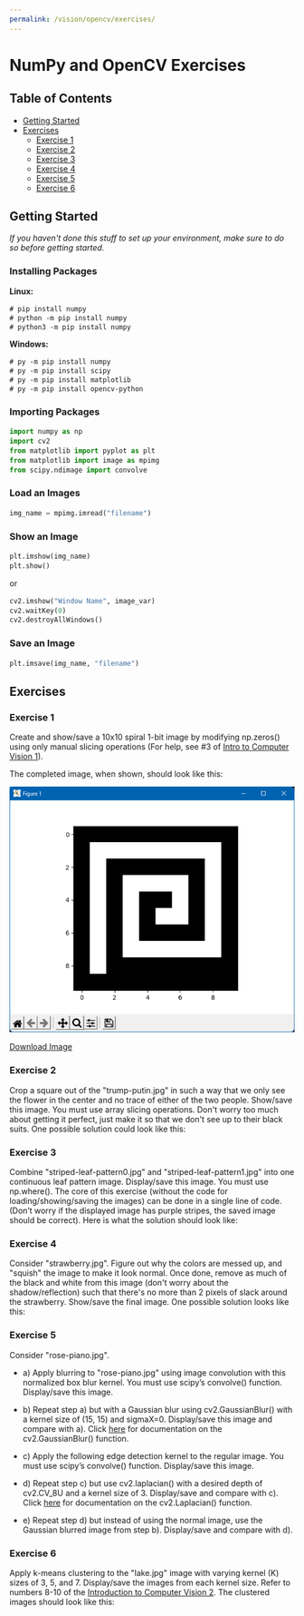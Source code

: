 ```yaml
---
permalink: /vision/opencv/exercises/
---
```


# NumPy and OpenCV Exercises

## Table of Contents

- [Getting Started](#getting-started)
- [Exercises](#exercises)
    - [Exercise 1](#exercise-1)
    - [Exercise 2](#exercise-2)
    - [Exercise 3](#exercise-3)
    - [Exercise 4](#exercise-4)
    - [Exercise 5](#exercise-5)
    - [Exercise 6](#exercise-6)

## Getting Started

*If you haven't done this stuff to set up your environment, make sure to do so before getting started.*

### Installing Packages

**Linux:**

```
# pip install numpy
# python -m pip install numpy
# python3 -m pip install numpy
```

**Windows:**

```
# py -m pip install numpy
# py -m pip install scipy
# py -m pip install matplotlib
# py -m pip install opencv-python
```

### Importing Packages

```python
import numpy as np
import cv2
from matplotlib import pyplot as plt
from matplotlib import image as mpimg
from scipy.ndimage import convolve
```

### Load an Images

```python
img_name = mpimg.imread("filename")
```

### Show an Image

```python
plt.imshow(img_name)
plt.show()
```
or
```python
cv2.imshow("Window Name", image_var)
cv2.waitKey(0)
cv2.destroyAllWindows()
```

### Save an Image

```python
plt.imsave(img_name, "filename")
```

## Exercises

### Exercise 1

Create and show/save a 10x10 spiral 1-bit image by modifying np.zeros() using only manual slicing operations (For help, see #3 of [Intro to Computer Vision 1](/docs/vision/opencv/intro1/)).

The completed image, when shown, should look like this:

![image](https://raw.githubusercontent.com/MissouriMRR/docs/main/subteams/vision/opencv/practice_problems/images/ex1_solution.png)

[Download Image](https://raw.githubusercontent.com/MissouriMRR/docs/main/subteams/vision/opencv/practice_problems/images/ex1_solution.png)

### Exercise 2

Crop a square out of the "trump-putin.jpg" in such a way that we only see the flower in the center and no trace of either of the two people. Show/save this image. You must use array slicing operations. Don't worry too much about getting it perfect, just make it so that we don't see up to their black suits.
One possible solution could look like this:

### Exercise 3

Combine "striped-leaf-pattern0.jpg" and "striped-leaf-pattern1.jpg" into one continuous leaf pattern image. Display/save this image. You must use np.where(). The core of this exercise (without the code for loading/showing/saving the images) can be done in a single line of code. (Don’t worry if the displayed image has purple stripes, the saved image should be correct).
Here is what the solution should look like:

### Exercise 4

Consider "strawberry.jpg". Figure out why the colors are messed up, and "squish" the image to make it look normal. Once done, remove as much of the black and white from this image (don't worry about the shadow/reflection) such that there's no more than 2 pixels of slack around the strawberry. Show/save the final image.
One possible solution looks like this:

### Exercise 5

Consider "rose-piano.jpg".
- a) Apply blurring to "rose-piano.jpg" using image convolution with this normalized box blur kernel. You must use scipy’s convolve() function. Display/save this image.

- b) Repeat step a) but with a Gaussian blur using cv2.GaussianBlur() with a kernel size of (15, 15) and sigmaX=0. Display/save this image and compare with a). Click [here](https://docs.opencv.org/master/d4/d86/group__imgproc__filter.html#gaabe8c836e97159a9193fb0b11ac52cf1) for documentation on the cv2.GaussianBlur() function.

- c) Apply the following edge detection kernel to the regular image. You must use scipy’s convolve() function. Display/save this image.

- d) Repeat step c) but use cv2.laplacian() with a desired depth of cv2.CV_8U and a kernel size of 3. Display/save and compare with c). Click [here](https://docs.opencv.org/master/d4/d86/group__imgproc__filter.html#gad78703e4c8fe703d479c1860d76429e6) for documentation on the cv2.Laplacian() function.

- e) Repeat step d) but instead of using the normal image, use the Gaussian blurred image from step b). Display/save and compare with d).

### Exercise 6

Apply k-means clustering to the "lake.jpg" image with varying kernel (K) sizes of 3, 5, and 7. Display/save the images from each kernel size. Refer to numbers 8-10 of the [Introduction to Computer Vision 2](/docs/vision/opencv/intro2/).
The clustered images should look like this:
